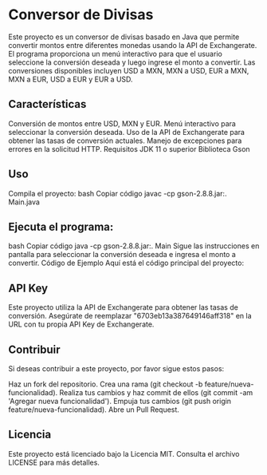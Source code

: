 # Conversor de Divisas
Este proyecto es un conversor de divisas basado en Java que permite convertir montos entre diferentes monedas usando la API de Exchangerate. El programa proporciona un menú interactivo para que el usuario seleccione la conversión deseada y luego ingrese el monto a convertir. Las conversiones disponibles incluyen USD a MXN, MXN a USD, EUR a MXN, MXN a EUR, USD a EUR y EUR a USD.

## Características
Conversión de montos entre USD, MXN y EUR.
Menú interactivo para seleccionar la conversión deseada.
Uso de la API de Exchangerate para obtener las tasas de conversión actuales.
Manejo de excepciones para errores en la solicitud HTTP.
Requisitos
JDK 11 o superior
Biblioteca Gson

## Uso
Compila el proyecto:
bash
Copiar código
javac -cp gson-2.8.8.jar:. Main.java
## Ejecuta el programa:
bash
Copiar código
java -cp gson-2.8.8.jar:. Main
Sigue las instrucciones en pantalla para seleccionar la conversión deseada e ingresa el monto a convertir.
Código de Ejemplo
Aquí está el código principal del proyecto:

## API Key
Este proyecto utiliza la API de Exchangerate para obtener las tasas de conversión. Asegúrate de reemplazar "6703eb13a387649146aff318" en la URL con tu propia API Key de Exchangerate.

## Contribuir
Si deseas contribuir a este proyecto, por favor sigue estos pasos:

Haz un fork del repositorio.
Crea una rama (git checkout -b feature/nueva-funcionalidad).
Realiza tus cambios y haz commit de ellos (git commit -am 'Agregar nueva funcionalidad').
Empuja tus cambios (git push origin feature/nueva-funcionalidad).
Abre un Pull Request.
## Licencia
Este proyecto está licenciado bajo la Licencia MIT. Consulta el archivo LICENSE para más detalles.
